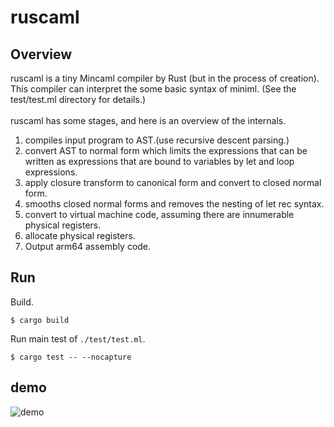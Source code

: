 # ruscaml
## Overview

ruscaml is a tiny Mincaml compiler by Rust (but in the process of creation). This compiler can interpret the some basic syntax of miniml. (See the test/test.ml directory for details.)
<br>
<br>
ruscaml has some stages, and here is an overview of the internals.
<br>
1. compiles input program to AST.(use recursive descent parsing.)
2. convert AST to normal form which limits the expressions that can be written as expressions that are bound to variables by let and loop expressions.
3. apply closure transform to canonical form and convert to closed normal form.
4. smooths closed normal forms and removes the nesting of let rec syntax.
5. convert to virtual machine code, assuming there are innumerable physical registers.
6. allocate physical registers.
7. Output arm64 assembly code.

## Run

Build.

    $ cargo build  
 
Run main test of `./test/test.ml`.

    $ cargo test -- --nocapture

## demo
![demo](https://user-images.githubusercontent.com/45335576/115525404-05d6f880-a2ca-11eb-9128-6927998485b5.gif)
